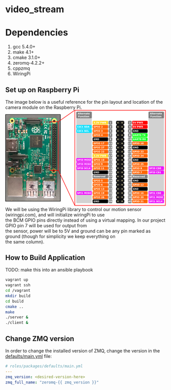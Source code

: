 # video_stream

# Dependencies
1. gcc 5.4.0+
2. make 4.1+
3. cmake 3.1.0+
4. zeromq-4.2.2+
5. cppzmq
6. WiringPi
## Set up on Raspberry Pi
The image below is a useful reference for the pin layout and location of the camera module on the Raspberry Pi.  
![](images/rp_pinout.png?raw=true)    
We will be using the WiringPi library to control our motion sensor (wiringpi.com), and will initialize wiringPi to use  
the BCM GPIO pins directly instead of using a virtual mapping. In our project GPIO pin 7 will be used for output from  
the sensor, power will be to 5V and ground can be any pin marked as ground (though for simplicity we keep everything on  
the same column).  
## How to Build Application
TODO: make this into an ansible playbook
```bash
vagrant up
vagrant ssh
cd /vagrant
mkdir build
cd build
cmake ..
make
./server &
./client &
```

## Change ZMQ version
In order to change the installed version of ZMQ, change the version in the [defaults/main.yml](https://github.com/moorem27/video_stream/blob/development/roles/packages/defaults/main.yml) file:
```yaml
# roles/packages/defaults/main.yml
---
zmq_version: <desired-version-here>
zmq_full_name: "zeromq-{{ zmq_version }}"
```